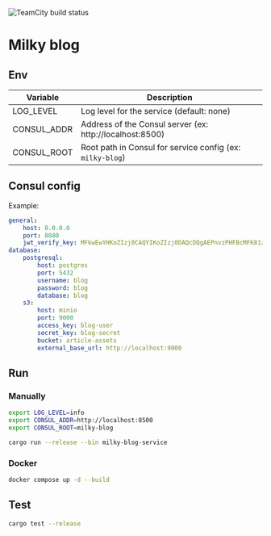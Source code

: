 ![TeamCity build status](https://teamcity.milkhunters.ru/app/rest/builds/buildType:id:MilkhuntersBackend_Build_Prod/statusIcon.svg)

# Milky blog

## Env
| Variable    | Description                                               |
|-------------|-----------------------------------------------------------|
| LOG_LEVEL   | Log level for the service (default: none)                 |
| CONSUL_ADDR | Address of the Consul server (ex: http://localhost:8500)  |
| CONSUL_ROOT | Root path in Consul for service config (ex: `milky-blog`) |

## Consul config

Example:
```yaml
general:
    host: 0.0.0.0
    port: 8080
    jwt_verify_key: MFkwEwYHKoZIzj0CAQYIKoZIzj0DAQcDQgAEPnvzPHFBcMFK81z16B8G6Ckn6BUcozMXu/DdLy9o3JeKb7Q8Fl2ITGVfeG61JX3zkO4kE0UpMy4Q+dy7kN2jcw==
database:
    postgresql:
        host: postgres
        port: 5432
        username: blog
        password: blog
        database: blog
    s3:
        host: minio
        port: 9000
        access_key: blog-user
        secret_key: blog-secret
        bucket: article-assets
        external_base_url: http://localhost:9000
```

## Run

### Manually
```bash
export LOG_LEVEL=info
export CONSUL_ADDR=http://localhost:8500
export CONSUL_ROOT=milky-blog

cargo run --release --bin milky-blog-service
```

### Docker

```bash
docker compose up -d --build
```

## Test

```bash
cargo test --release
```